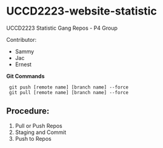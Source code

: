 # UCCD2223-website-statistic
UCCD2223 Statistic Gang Repos - P4 Group

Contributor: 
- Sammy   
- Jac
- Ernest

**Git Commands**
```
 git push [remote name] [branch name] --force
 git pull [remote name] [branch name] --force
```

## Procedure:
1.  Pull or Push Repos
2.  Staging and Commit
3.  Push to Repos